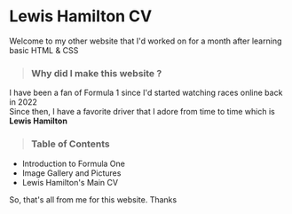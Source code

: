 # Lewis Hamilton CV
Welcome to my other website that I'd worked on for a month after learning basic HTML & CSS  
  
> ### **Why did I make this website ?**
I have been a fan of Formula 1 since I'd started watching races online back in 2022  
Since then, I have a favorite driver that I adore from time to time which is **Lewis Hamilton**  
  
> ### **Table of Contents**
- Introduction to Formula One
- Image Gallery and Pictures
- Lewis Hamilton's Main CV  

So, that's all from me for this website. Thanks


